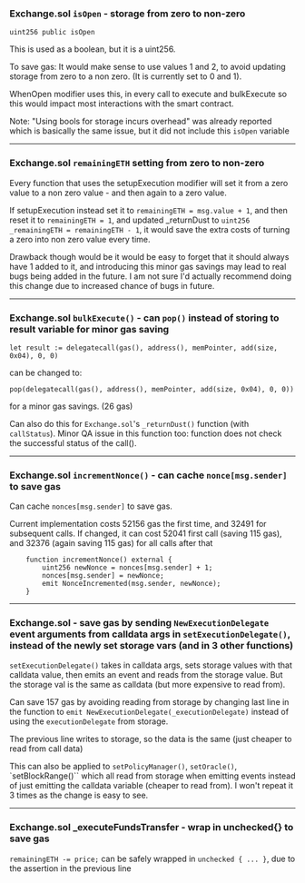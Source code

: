 
### Exchange.sol `isOpen` - storage from zero to non-zero

```
uint256 public isOpen
```

This is used as a boolean, but it is a uint256. 

To save gas: It would make sense to use values 1 and 2, to avoid updating storage from zero to a non zero.
(It is currently set to 0 and 1). 

WhenOpen modifier uses this, in every call to execute and bulkExecute so this would impact most interactions with the smart contract.

Note: "Using bools for storage incurs overhead" was already reported which is basically the same issue, but it did not include this `isOpen` variable

---------------------

### Exchange.sol `remainingETH` setting from zero to non-zero

Every function that uses the setupExecution modifier will set it from a zero value to a non zero value - and then again to a zero value.

If setupExecution instead set it to `remainingETH = msg.value + 1`, and then reset it to `remainingETH = 1`, and updated _returnDust to `uint256 _remainingETH = remainingETH - 1`, it would save the extra costs of turning a zero into non zero value every time.

Drawback though would be it would be easy to forget that it should always have 1  added to it, and introducing this minor gas savings may lead to real bugs being added in the future. I am not sure I'd actually recommend doing this change due to increased chance of bugs in future.

-----------------------

### Exchange.sol `bulkExecute()` - can `pop()` instead of storing to result variable for minor gas saving

`let result := delegatecall(gas(), address(), memPointer, add(size, 0x04), 0, 0)`

can be changed to:

`pop(delegatecall(gas(), address(), memPointer, add(size, 0x04), 0, 0))`

for a minor gas savings. 
(26 gas)

Can also do this for `Exchange.sol`'s `_returnDust()` function (with `callStatus`).
Minor QA issue in this function too: function does not check the successful status of the call().


-----------------------

### Exchange.sol `incrementNonce()` - can cache `nonce[msg.sender]` to save gas

Can cache `nonces[msg.sender]` to save gas.

Current implementation costs 52156 gas the first time, and 32491 for subsequent calls.
If changed, it can cost 52041 first call (saving 115 gas),  and 32376 (again saving 115 gas) for all calls after that

```
    function incrementNonce() external {
        uint256 newNonce = nonces[msg.sender] + 1;
        nonces[msg.sender] = newNonce;
        emit NonceIncremented(msg.sender, newNonce);
    }
```

------------------------

### Exchange.sol - save gas by sending `NewExecutionDelegate` event arguments from calldata args in `setExecutionDelegate()`, instead of the newly set storage vars (and in 3 other functions)

`setExecutionDelegate()` takes in calldata args, sets storage values with that calldata value, then emits an event and reads from the storage value. But the storage val is the same as calldata (but more expensive to read from).

Can save 157 gas by avoiding reading from storage by changing last line in the function to `emit NewExecutionDelegate(_executionDelegate)` instead of using the `executionDelegate` from storage.

The previous line writes to storage, so the data is the same (just cheaper to read from call data)

This can also be applied to `setPolicyManager()`, `setOracle()`, `setBlockRange()`` which all read from storage when emitting events instead of just emitting the calldata variable (cheaper to read from). I won't repeat it 3 times as the change is easy to see.



------------------

### Exchange.sol _executeFundsTransfer - wrap in unchecked{} to save gas

`remainingETH -= price;` can be safely wrapped in `unchecked { ... }`, due to the assertion in the previous line 

